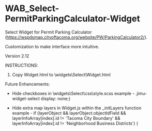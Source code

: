 # WAB_Select-PermitParkingCalculator-Widget
Select Widget for Permit Parking Calculator (https://wspdsmap.cityoftacoma.org/website/PW/ParkingCalculator2/).

Customization to make interface more intuitive.

Version 2.12

INSTRUCTIONS:
1. Copy Widget.html to \widgets\Select\Widget.html


Future Enhancements: 

* Hide checkboxes in \widgets\Select\css\style.scss 
  example - .jimu-widget-select display: none;)

* Hide extra map layers in Widget.js within the _initLayers function
  example - if (layerObject && layerObject.objectIdField && layerInfoArray[index].id != 'Tacoma City Boundary' && layerInfoArray[index].id != 'Neighborhood Business Districts') {

